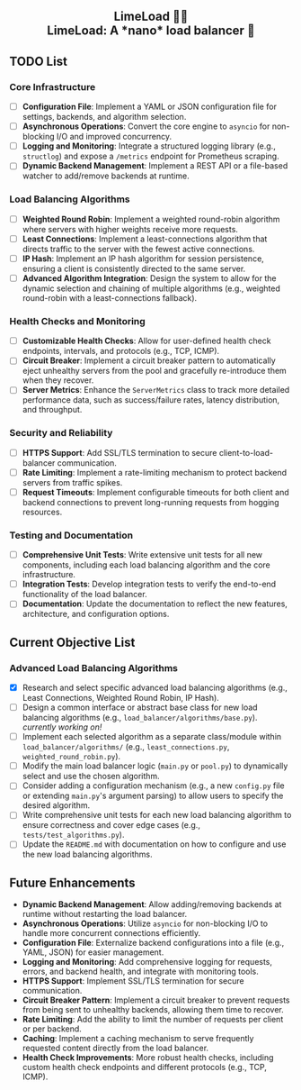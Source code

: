 <h2 align="center">
    LimeLoad 🍋‍🟩
    <br>
    LimeLoad: A *nano* load balancer 💚
</h2>

## TODO List

### Core Infrastructure
- [ ] **Configuration File**: Implement a YAML or JSON configuration file for settings, backends, and algorithm selection.
- [ ] **Asynchronous Operations**: Convert the core engine to `asyncio` for non-blocking I/O and improved concurrency.
- [ ] **Logging and Monitoring**: Integrate a structured logging library (e.g., `structlog`) and expose a `/metrics` endpoint for Prometheus scraping.
- [ ] **Dynamic Backend Management**: Implement a REST API or a file-based watcher to add/remove backends at runtime.

### Load Balancing Algorithms
- [ ] **Weighted Round Robin**: Implement a weighted round-robin algorithm where servers with higher weights receive more requests.
- [ ] **Least Connections**: Implement a least-connections algorithm that directs traffic to the server with the fewest active connections.
- [ ] **IP Hash**: Implement an IP hash algorithm for session persistence, ensuring a client is consistently directed to the same server.
- [ ] **Advanced Algorithm Integration**: Design the system to allow for the dynamic selection and chaining of multiple algorithms (e.g., weighted round-robin with a least-connections fallback).

### Health Checks and Monitoring
- [ ] **Customizable Health Checks**: Allow for user-defined health check endpoints, intervals, and protocols (e.g., TCP, ICMP).
- [ ] **Circuit Breaker**: Implement a circuit breaker pattern to automatically eject unhealthy servers from the pool and gracefully re-introduce them when they recover.
- [ ] **Server Metrics**: Enhance the `ServerMetrics` class to track more detailed performance data, such as success/failure rates, latency distribution, and throughput.

### Security and Reliability
- [ ] **HTTPS Support**: Add SSL/TLS termination to secure client-to-load-balancer communication.
- [ ] **Rate Limiting**: Implement a rate-limiting mechanism to protect backend servers from traffic spikes.
- [ ] **Request Timeouts**: Implement configurable timeouts for both client and backend connections to prevent long-running requests from hogging resources.

### Testing and Documentation
- [ ] **Comprehensive Unit Tests**: Write extensive unit tests for all new components, including each load balancing algorithm and the core infrastructure.
- [ ] **Integration Tests**: Develop integration tests to verify the end-to-end functionality of the load balancer.
- [ ] **Documentation**: Update the documentation to reflect the new features, architecture, and configuration options.

## Current Objective List

### Advanced Load Balancing Algorithms
- [x] Research and select specific advanced load balancing algorithms (e.g., Least Connections, Weighted Round Robin, IP Hash).
- [ ] Design a common interface or abstract base class for new load balancing algorithms (e.g., `load_balancer/algorithms/base.py`). *currently working on!*
- [ ] Implement each selected algorithm as a separate class/module within `load_balancer/algorithms/` (e.g., `least_connections.py`, `weighted_round_robin.py`).
- [ ] Modify the main load balancer logic (`main.py` or `pool.py`) to dynamically select and use the chosen algorithm.
- [ ] Consider adding a configuration mechanism (e.g., a new `config.py` file or extending `main.py`'s argument parsing) to allow users to specify the desired algorithm.
- [ ] Write comprehensive unit tests for each new load balancing algorithm to ensure correctness and cover edge cases (e.g., `tests/test_algorithms.py`).
- [ ] Update the `README.md` with documentation on how to configure and use the new load balancing algorithms.

## Future Enhancements
- **Dynamic Backend Management**: Allow adding/removing backends at runtime without restarting the load balancer.
- **Asynchronous Operations**: Utilize `asyncio` for non-blocking I/O to handle more concurrent connections efficiently.
- **Configuration File**: Externalize backend configurations into a file (e.g., YAML, JSON) for easier management.
- **Logging and Monitoring**: Add comprehensive logging for requests, errors, and backend health, and integrate with monitoring tools.
- **HTTPS Support**: Implement SSL/TLS termination for secure communication.
- **Circuit Breaker Pattern**: Implement a circuit breaker to prevent requests from being sent to unhealthy backends, allowing them time to recover.
- **Rate Limiting**: Add the ability to limit the number of requests per client or per backend.
- **Caching**: Implement a caching mechanism to serve frequently requested content directly from the load balancer.
- **Health Check Improvements**: More robust health checks, including custom health check endpoints and different protocols (e.g., TCP, ICMP).
